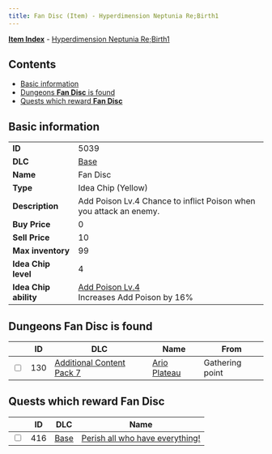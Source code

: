 ```yaml
---
title: Fan Disc (Item) - Hyperdimension Neptunia Re;Birth1
---
```


[**Item Index**](/neptunia/rb1/item/index.html) - [Hyperdimension Neptunia Re;Birth1](/neptunia/rb1)

## Contents

- [Basic information](#basic-information)
- [Dungeons **Fan Disc** is found](#dungeons-fan-disc-is-found)
- [Quests which reward **Fan Disc**](#quests-which-reward-fan-disc)
## Basic information

|   |   |
| -- | -- |
| **ID** | 5039 |
| **DLC** | [Base](/neptunia/rb1/dlc/1-base.html) |
| **Name** | Fan Disc |
| **Type** | Idea Chip (Yellow) |
| **Description** | Add Poison Lv.4 Chance to inflict Poison when you attack an enemy. |
| **Buy Price** | 0 |
| **Sell Price** | 10 |
| **Max inventory** | 99 |
| **Idea Chip level** | 4 |
| **Idea Chip ability** | [Add Poison Lv.4](/neptunia/rb1/avatar/1-9538-add-poison-lv-4.html)<br />Increases Add Poison by 16% |


## Dungeons **Fan Disc** is found

|    | ID | DLC | Name | From |
| -- | -- | --- | ---- | ---- |
| <input type="checkbox" id="rb1-dungeon-16-130" class="trackbox" /> | 130 | [Additional Content Pack 7](/neptunia/rb1/dlc/16-pack7.html) | [Ario Plateau](/neptunia/rb1/dungeon/16-130-ario-plateau.html) | Gathering point |


## Quests which reward **Fan Disc**

|    | ID | DLC | Name |
| -- | -- | --- | ---- |
| <input type="checkbox" id="rb1-quest-1-416" class="trackbox" /> | 416 | [Base](/neptunia/rb1/dlc/1-base.html) | [Perish all who have everything!](/neptunia/rb1/quest/1-416-perish-all-who-have-everything.html) |
